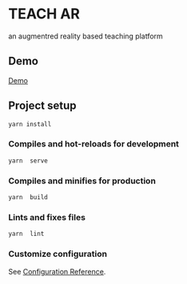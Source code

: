 # TEACH AR

an augmentred reality based teaching platform

## Demo

[Demo](https://project101-26b3b.firebaseapp.com/)

## Project setup
```
yarn install
```

### Compiles and hot-reloads for development
```
yarn  serve
```

### Compiles and minifies for production
```
yarn  build
```

### Lints and fixes files
```
yarn  lint
```

### Customize configuration
See [Configuration Reference](https://cli.vuejs.org/config/).
